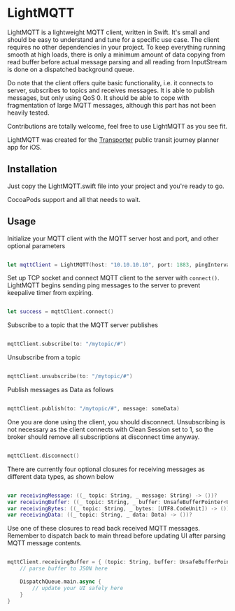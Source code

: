 # LightMQTT

LightMQTT is a lightweight MQTT client, written in Swift. It's small and should be easy to understand and tune for a specific use case. The client requires no other dependencies in your project. To keep everything running smooth at high loads, there is only a minimum amount of data copying from read buffer before actual message parsing and all reading from InputStream is done on a dispatched background queue.

Do note that the client offers quite basic functionality, i.e. it connects to server, subscribes to topics and receives messages. It is able to publish messages, but only using QoS 0. It should be able to cope with fragmentation of large MQTT messages, although this part has not been heavily tested.

Contributions are totally welcome, feel free to use LightMQTT as you see fit.

LightMQTT was created for the [Transporter](https://freshbits.fi/apps/transporter/) public transit journey planner app for iOS.

Installation
----

Just copy the LightMQTT.swift file into your project and you're ready to go.

CocoaPods support and all that needs to wait.

Usage
----

Initialize your MQTT client with the MQTT server host and port, and other optional parameters

```swift

let mqttClient = LightMQTT(host: "10.10.10.10", port: 1883, pingInterval: 10, useTLS: true)

```

Set up TCP socket and connect MQTT client to the server with `connect()`. LightMQTT begins sending ping messages to the server to prevent keepalive timer from expiring.

```swift

let success = mqttClient.connect()

```

Subscribe to a topic that the MQTT server publishes

```swift

mqttClient.subscribe(to: "/mytopic/#")

```

Unsubscribe from a topic

```swift

mqttClient.unsubscribe(to: "/mytopic/#")

```

Publish messages as Data as follows

```swift

mqttClient.publish(to: "/mytopic/#", message: someData)

```

One you are done using the client, you should disconnect. Unsubscribing is not necessary as the client connects with Clean Session set to 1, so the broker should remove all subscriptions at disconnect time anyway.

```swift

mqttClient.disconnect()

```

There are currently four optional closures for receiving messages as different data types, as shown below

```swift

var receivingMessage: ((_ topic: String, _ message: String) -> ())?
var receivingBuffer: ((_ topic: String, _ buffer: UnsafeBufferPointer<UTF8.CodeUnit>) -> ())?
var receivingBytes: ((_ topic: String, _ bytes: [UTF8.CodeUnit]) -> ())?
var receivingData: ((_ topic: String, _ data: Data) -> ())?

```

Use one of these closures to read back received MQTT messages. Remember to dispatch back to main thread before updating UI after parsing MQTT message contents.

```swift

mqttClient.receivingBuffer = { (topic: String, buffer: UnsafeBufferPointer<UTF8.CodeUnit>) in
    // parse buffer to JSON here
    
    DispatchQueue.main.async {
        // update your UI safely here
    }
}

```
